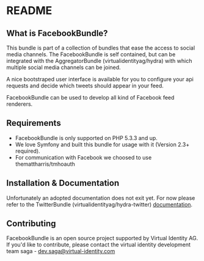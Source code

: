README
======

What is FacebookBundle?
----------------------

This bundle is part of a collection of bundles that ease the access to social
media channels. The FacebookBundle is self contained, but can be integrated
with the AggregatorBundle (virtualidentityag/hydra) with which multiple social
media channels can be joined.

A nice bootstraped user interface is available for you to configure your api
requests and decide which tweets should appear in your feed.

FacebookBundle can be used to develop all kind of Facebook feed renderers.

Requirements
------------

* FacebookBundle is only supported on PHP 5.3.3 and up.
* We love Symfony and built this bundle for usage with it (Version 2.3+ required).
* For communication with Facebook we choosed to use themattharris/tmhoauth

Installation & Documentation
----------------------------

Unfortunately an adopted documentation does not exit yet. For now please
refer to the TwitterBundle (virtualidentityag/hydra-twitter) [documentation][1].

Contributing
------------

FacebookBundle is an open source project supported by Virtual Identity AG.
If you'd like to contribute, please contact the virtual identity development
team saga - [dev.saga@virtual-identity.com][2]

[1]: https://github.com/virtualidentityag/hydra-twitter/tree/master/docs
[2]: mailto:dev.saga@virtual-identity.com
